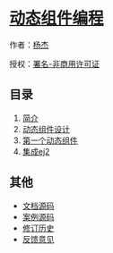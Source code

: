# [动态组件编程]()

作者：[杨杰](http://www.yangjiecode.com)

授权：<a rel="license" href="http://creativecommons.org/licenses/by-nc/4.0/">署名-非商用许可证</a>

## 目录

1. [简介](#docs/front/dynamic-component-program/summary)
1. [动态组件设计](#docs/front/dynamic-component-program/design-dynamic-component)
1. [第一个动态组件](#docs/front/dynamic-component-program/dynamic-component-start)
1. [集成ej2](#docs/front/dynamic-component-program/add-ej2)


## 其他

- [文档源码](http://github.com/24wings/website/)
- [案例源码](http://github.com/24wings/dynamic-front-samples)
- [修订历史](https://github.com/ruanyf/es6tutorial/commits/gh-pages)
- [反馈意见](https://github.com/ruanyf/es6tutorial/issues)
